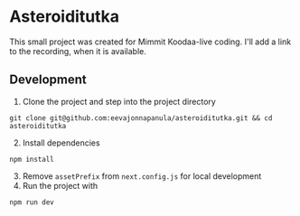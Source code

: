 # Asteroiditutka

This small project was created for Mimmit Koodaa-live coding. I'll add a link to the recording, when it is available.

## Development

1. Clone the project and step into the project directory
```
git clone git@github.com:eevajonnapanula/asteroiditutka.git && cd asteroiditutka
```
2. Install dependencies
```
npm install
```
3. Remove `assetPrefix` from `next.config.js` for local development
4. Run the project with
```
npm run dev
```